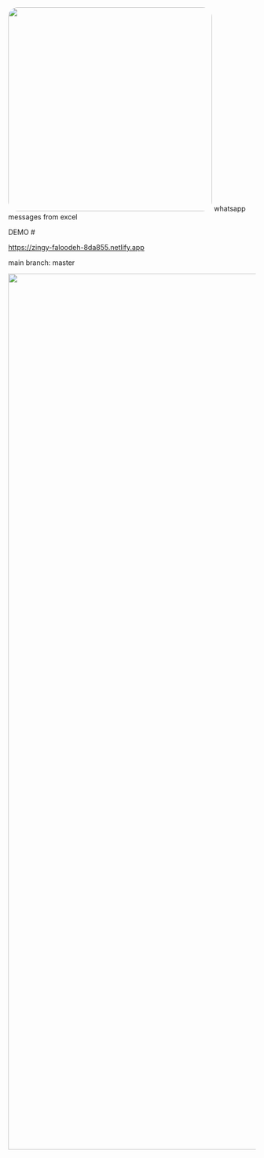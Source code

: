 <img width="415" style="border-radius: 2vw" src="https://user-images.githubusercontent.com/69796780/191439474-f863ed11-8426-45bb-9434-2bf4e63f1f12.png">
whatsapp messages from excel

DEMO #

https://zingy-faloodeh-8da855.netlify.app


main branch: master

<img width="1783" alt="" src="https://user-images.githubusercontent.com/69796780/191439750-1289e432-9580-4ae2-b6e1-f46bc2fc4748.png">

